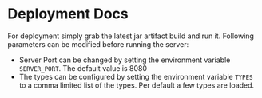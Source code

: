 # Deployment Docs
For deployment simply grab the latest jar artifact build and run it.
Following parameters can be modified before running the server:
 - Server Port can be changed by setting the environment variable `SERVER_PORT`. The default value is 8080
 - The types can be configured by setting the environment variable `TYPES` to a comma limited list of the types. Per default a few types are loaded.